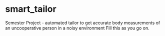 # smart_tailor
Semester Project - automated tailor to get accurate body measurements of an uncooperative person in a noisy environment
Fill this as you go on.
